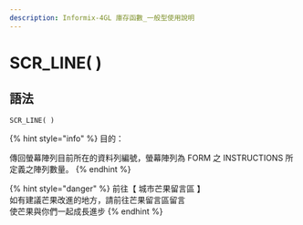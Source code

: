 ```yaml
---
description: Informix-4GL 庫存函數_一般型使用說明
---
```


# SCR_LINE( )

## 語法

```
SCR_LINE( )
```

{% hint style="info" %}
目的：

傳回螢幕陣列目前所在的資料列編號，螢幕陣列為 FORM 之 INSTRUCTIONS 所定義之陣列數量。
{% endhint %}

{% hint style="danger" %}
前往【 城市芒果留言區 】\
如有建議芒果改進的地方，請前往芒果留言區留言\
使芒果與你們一起成長進步
{% endhint %}
